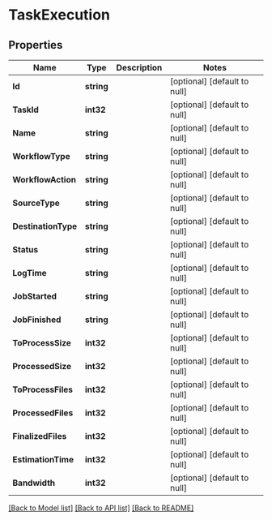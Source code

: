 # TaskExecution

## Properties
Name | Type | Description | Notes
------------ | ------------- | ------------- | -------------
**Id** | **string** |  | [optional] [default to null]
**TaskId** | **int32** |  | [optional] [default to null]
**Name** | **string** |  | [optional] [default to null]
**WorkflowType** | **string** |  | [optional] [default to null]
**WorkflowAction** | **string** |  | [optional] [default to null]
**SourceType** | **string** |  | [optional] [default to null]
**DestinationType** | **string** |  | [optional] [default to null]
**Status** | **string** |  | [optional] [default to null]
**LogTime** | **string** |  | [optional] [default to null]
**JobStarted** | **string** |  | [optional] [default to null]
**JobFinished** | **string** |  | [optional] [default to null]
**ToProcessSize** | **int32** |  | [optional] [default to null]
**ProcessedSize** | **int32** |  | [optional] [default to null]
**ToProcessFiles** | **int32** |  | [optional] [default to null]
**ProcessedFiles** | **int32** |  | [optional] [default to null]
**FinalizedFiles** | **int32** |  | [optional] [default to null]
**EstimationTime** | **int32** |  | [optional] [default to null]
**Bandwidth** | **int32** |  | [optional] [default to null]

[[Back to Model list]](../README.md#documentation-for-models) [[Back to API list]](../README.md#documentation-for-api-endpoints) [[Back to README]](../README.md)


